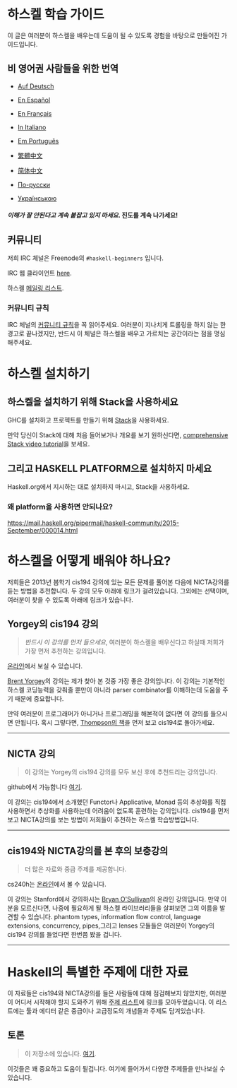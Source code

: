 # 하스켈 학습 가이드

이 글은 여러분이 하스켈을 배우는데 도움이 될 수 있도록 경험을 바탕으로 만들어진 가이드입니다.

## 비 영어권 사람들을 위한 번역

* [Auf Deutsch](guide-de.md)

<!-- * [Στην ελληνική](guide-el.md) -->

* [En Español](guide-es.md)

* [En Français](guide-fr.md)

* [In Italiano](guide-it.md)

* [Em Português](guide-pt.md)

* [繁體中文](guide-zh_tw.md)

* [简体中文](guide-zh_CN.md)

* [По-русски](guide-ru.md)

* [Українською](guide-ua.md)

#### *이해가 잘 안된다고 계속 붙잡고 있지 마세요*. 진도를 계속 나가세요!

## 커뮤니티

저희 IRC 체널은 Freenode의 `#haskell-beginners` 입니다.

IRC 웹 클라이언트 [here](http://webchat.freenode.net/).

하스켈 [메일링 리스트](https://wiki.haskell.org/Mailing_lists).


### 커뮤니티 규칙

IRC 체널의 [커뮤니티 규칙](cdc.md)을 꼭 읽어주세요. 여러분이 지나치게 트롤링을 하지 않는 한 경고로 끝나겠지만, 반드시 이 체널은 하스켈을 배우고 가르치는 공간이라는 점을 명심해주세요.

# 하스켈 설치하기

## 하스켈을 설치하기 위해 Stack을 사용하세요

GHC를 설치하고 프로젝트를 만들기 위해 [Stack](http://haskellstack.org)을 사용하세요.

만약 당신이 Stack에 대해 처음 들어보거나 개요를 보기 원하신다면, [comprehensive Stack video tutorial](https://www.youtube.com/watch?v=sRonIB8ZStw)을 보세요.

## 그리고 HASKELL PLATFORM으로 설치하지 마세요

Haskell.org에서 지시하는 대로 설치하지 마시고, Stack을 사용하세요.

### 왜 platform을 사용하면 안되나요?

https://mail.haskell.org/pipermail/haskell-community/2015-September/000014.html


# 하스켈을 어떻게 배워야 하나요?

저희들은 2013년 봄학기 cis194 강의에 있는 모든 문제를 풀어본 다음에 NICTA강의를 듣는 방법을 추천합니다. 두 강의 모두 아래에 링크가 걸려있습니다. 그외에는 선택이며, 여러분이 찾을 수 있도록 아래에 링크가 있습니다.

## Yorgey의 cis194 강의

> *반드시 이 강의를 먼저 들으세요*, 
> 여러분이 하스켈을 배우신다고 하실때 저희가 가장 먼저 추천하는 강의입니다. 

[온라인](http://www.seas.upenn.edu/~cis194/spring13/lectures.html)에서 보실 수 있습니다.

[Brent Yorgey](https://byorgey.wordpress.com)의 강의는 제가 찾아 본 것중 가장 좋은 강의입니다. 이 강의는 기본적인 하스켈 코딩능력을 갖춰줄 뿐만이 아니라 parser combinator를 이해하는데 도움을 주기 때문에 중요합니다.

만약 여러분이 프로그래머가 아니거나 프로그래밍을 해본적이 없다면 이 강의를 들으시면 안됩니다. 혹시 그렇다면, [Thompson의 책](http://www.haskellcraft.com/craft3e/Home.html)을 먼저 보고 cis194로 돌아가세요.

---

## NICTA 강의

> 이 강의는 Yorgey의 cis194 강의를 모두 보신 후에 추천드리는 강의입니다. 

github에서 가능합니다 [여기](https://github.com/NICTA/course).

이 강의는 cis194에서 소개했던 Functor나 Applicative, Monad 등의 추상화를 직접 사용하면서 추상화를 사용하는데 어려움이 없도록 훈련하는 강의입니다. cis194를 먼저 보고 NICTA강의를 보는 방법이 저희들이 추천하는 하스켈 학습방법입니다.

---

## cis194와 NICTA강의를 본 후의 보충강의

> 더 많은 자료와 중급 주제를 제공합니다.

cs240h는 [온라인](http://www.scs.stanford.edu/14sp-cs240h/)에서 볼 수 있습니다.

이 강의는 Stanford에서 강의하시는 [Bryan O'Sullivan](https://github.com/bos)의 온라인 강의입니다. 만약 이분을 모르신다면, 나중에 필요하게 될 하스켈 라이브러리들을 살펴보면 그의 이름을 발견할 수 있습니다. phantom types, information flow control, language extensions, concurrency, pipes,그리고 lenses 모듈들은 여러분이 Yorgey의 cis194 강의를 들었다면 한번쯤 봤을 겁니다.

---

# Haskell의 특별한 주제에 대한 자료

이 자료들은 cis194와 NICTA강의를 들은 사람들에 대해 점검해보지 않았지만, 여러분이 어디서 시작해야 할지 도와주기 위해 [주제 리스트](specific_topucs.md)에 링크를 모아두었습니다. 이 리스트에는 툴과 에디터 같은 중급이나 고급정도의 개념들과 주제도 담겨있습니다. 

## 토론

> 이 저장소에 있습니다. [여기](dialogues.md).

이것들은 꽤 중요하고 도움이 될겁니다. 여기에 들어가서 다양한 주제들을 만나보실 수 있습니다.
